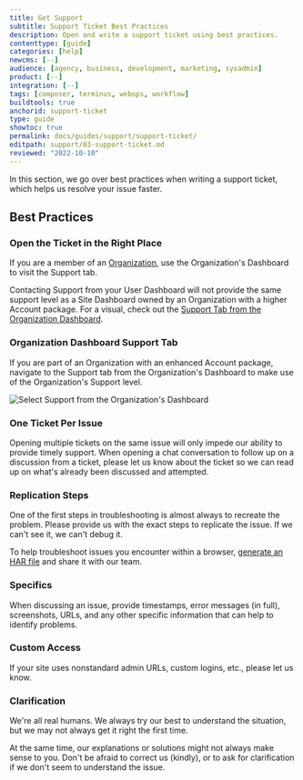 ```yaml
---
title: Get Support
subtitle: Support Ticket Best Practices
description: Open and write a support ticket using best practices.
contenttype: [guide]
categories: [help]
newcms: [--]
audience: [agency, business, development, marketing, sysadmin]
product: [--]
integration: [--]
tags: [composer, terminus, webops, workflow]
buildtools: true
anchorid: support-ticket
type: guide
showtoc: true
permalink: docs/guides/support/support-ticket/
editpath: support/03-support-ticket.md
reviewed: "2022-10-10"
---
```


In this section, we go over best practices when writing a support ticket, which helps us resolve your issue faster.


## Best Practices

### Open the Ticket in the Right Place

If you are a member of an [Organization](/guides/account-mgmt/workspace-sites-teams/workspaces), use the Organization's Dashboard to visit the Support tab.

Contacting Support from your User Dashboard will not provide the same support level as a Site Dashboard owned by an Organization with a higher Account package. For a visual, check out the [Support Tab from the Organization Dashboard](/guides/support/support-ticket/#organization-dashboard-support-tab).

### Organization Dashboard Support Tab

If you are part of an Organization with an enhanced Account package, navigate to the Support tab from the Organization's Dashboard to make use of the Organization's Support level.

![Select Support from the Organization's Dashboard](../../../images/dashboard/support-from-org-dash.gif)

### One Ticket Per Issue

Opening multiple tickets on the same issue will only impede our ability to provide timely support. When opening a chat conversation to follow up on a discussion from a ticket, please let us know about the ticket so we can read up on what's already been discussed and attempted.

### Replication Steps

One of the first steps in troubleshooting is almost always to recreate the problem. Please provide us with the exact steps to replicate the issue. If we can't see it, we can't debug it.

To help troubleshoot issues you encounter within a browser, [generate an HAR file](/guides/support/har) and share it with our team.

### Specifics

When discussing an issue, provide timestamps, error messages (in full), screenshots, URLs, and any other specific information that can help to identify problems.

### Custom Access

If your site uses nonstandard admin URLs, custom logins, etc., please let us know.

### Clarification

We're all real humans. We always try our best to understand the situation, but we may not always get it right the first time.

At the same time, our explanations or solutions might not always make sense to you. Don't be afraid to correct us (kindly), or to ask for clarification if we don't seem to understand the issue.
